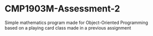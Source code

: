 # CMP1903M-Assessment-2
Simple mathematics program made for Object-Oriented Programming
based on a playing card class made in a previous assignment
